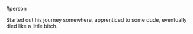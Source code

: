 #person 

Started out his journey somewhere, apprenticed to some dude, eventually died like a little bitch.